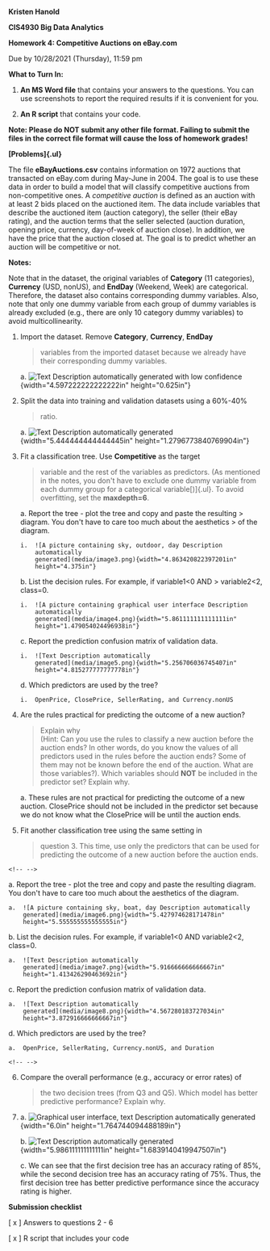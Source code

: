 **Kristen Hanold**

**CIS4930 Big Data Analytics**

**Homework 4: Competitive Auctions on eBay.com**

Due by 10/28/2021 (Thursday), 11:59 pm

**What to Turn In:**

1)  **An MS Word file** that contains your answers to the questions. You
    can use screenshots to report the required results if it is
    convenient for you.

2)  **An R script** that contains your code.

**Note: Please do NOT submit any other file format. Failing to submit
the files in the correct file format will cause the loss of homework
grades!**

**[Problems]{.ul}**

The file **eBayAuctions.csv** contains information on 1972 auctions that
transacted on eBay.com during May-June in 2004. The goal is to use these
data in order to build a model that will classify competitive auctions
from non-competitive ones. A *competitive auction* is defined as an
auction with at least 2 bids placed on the auctioned item. The data
include variables that describe the auctioned item (auction category),
the seller (their eBay rating), and the auction terms that the seller
selected (auction duration, opening price, currency, day-of-week of
auction close). In addition, we have the price that the auction closed
at. The goal is to predict whether an auction will be competitive or
not.

**Notes:**

Note that in the dataset, the original variables of **Category** (11
categories), **Currency** (USD, nonUS), and **EndDay** (Weekend, Week)
are categorical. Therefore, the dataset also contains corresponding
dummy variables. Also, note that only one dummy variable from each group
of dummy variables is already excluded (e.g., there are only 10 category
dummy variables) to avoid multicollinearity.

1.  Import the dataset. Remove **Category**, **Currency**, **EndDay**
    > variables from the imported dataset because we already have their
    > corresponding dummy variables.

    a.  ![Text Description automatically generated with low
        confidence](media/image1.png){width="4.597222222222222in"
        height="0.625in"}

2.  Split the data into training and validation datasets using a 60%-40%
    > ratio.

    a.  ![Text Description automatically
        generated](media/image2.png){width="5.444444444444445in"
        height="1.2796773840769904in"}

3.  Fit a classification tree. Use **Competitive** as the target
    > variable and the rest of the variables as predictors. (As
    > mentioned in the notes, you don't have to exclude one dummy
    > variable from each dummy group for a categorical variable[)]{.ul}.
    > To avoid overfitting, set the **maxdepth=6**.

    a.  Report the tree - plot the tree and copy and paste the resulting
        > diagram. You don't have to care too much about the aesthetics
        > of the diagram.

        i.  ![A picture containing sky, outdoor, day Description
            automatically
            generated](media/image3.png){width="4.863420822397201in"
            height="4.375in"}

    b.  List the decision rules. For example, if variable1\<0 AND
        > variable2\<2, class=0.

        i.  ![A picture containing graphical user interface Description
            automatically
            generated](media/image4.png){width="5.861111111111111in"
            height="1.479054024496938in"}

    c.  Report the prediction confusion matrix of validation data.

        i.  ![Text Description automatically
            generated](media/image5.png){width="5.256706036745407in"
            height="4.815277777777778in"}

    d.  Which predictors are used by the tree?

        i.  OpenPrice, ClosePrice, SellerRating, and Currency.nonUS

4.  Are the rules practical for predicting the outcome of a new auction?
    > Explain why\
    > (Hint: Can you use the rules to classify a new auction before the
    > auction ends? In other words, do you know the values of all
    > predictors used in the rules before the auction ends? Some of them
    > may not be known before the end of the auction. What are those
    > variables?). Which variables should **NOT** be included in the
    > predictor set? Explain why.

    a.  These rules are not practical for predicting the outcome of a
        new auction. ClosePrice should not be included in the predictor
        set because we do not know what the ClosePrice will be until the
        auction ends.

5.  Fit another classification tree using the same setting in
    > question 3. This time, use only the predictors that can be used
    > for predicting the outcome of a new auction before the auction
    > ends.

```{=html}
<!-- -->
```
a.  Report the tree - plot the tree and copy and paste the resulting
    diagram. You don't have to care too much about the aesthetics of the
    diagram.

    a.  ![A picture containing sky, boat, day Description automatically
        generated](media/image6.png){width="5.427974628171478in"
        height="5.555555555555555in"}

b.  List the decision rules. For example, if variable1\<0 AND
    variable2\<2, class=0.

    a.  ![Text Description automatically
        generated](media/image7.png){width="5.916666666666667in"
        height="1.413426290463692in"}

c.  Report the prediction confusion matrix of validation data.

    a.  ![Text Description automatically
        generated](media/image8.png){width="4.567280183727034in"
        height="3.872916666666667in"}

d.  Which predictors are used by the tree?

    a.  OpenPrice, SellerRating, Currency.nonUS, and Duration­­­

```{=html}
<!-- -->
```
6.  Compare the overall performance (e.g., accuracy or error rates) of
    > the two decision trees (from Q3 and Q5). Which model has better
    > predictive performance? Explain why.

7.  a.  ![Graphical user interface, text Description automatically
        generated](media/image9.png){width="6.0in"
        height="1.764744094488189in"}

    b.  ![Text Description automatically
        generated](media/image10.png){width="5.986111111111111in"
        height="1.6839140419947507in"}

    c.  We can see that the first decision tree has an accuracy rating
        of 85%, while the second decision tree has an accuracy rating of
        75%. Thus, the first decision tree has better predictive
        performance since the accuracy rating is higher.

**Submission checklist**

\[ x \] Answers to questions 2 - 6

\[ x \] R script that includes your code
